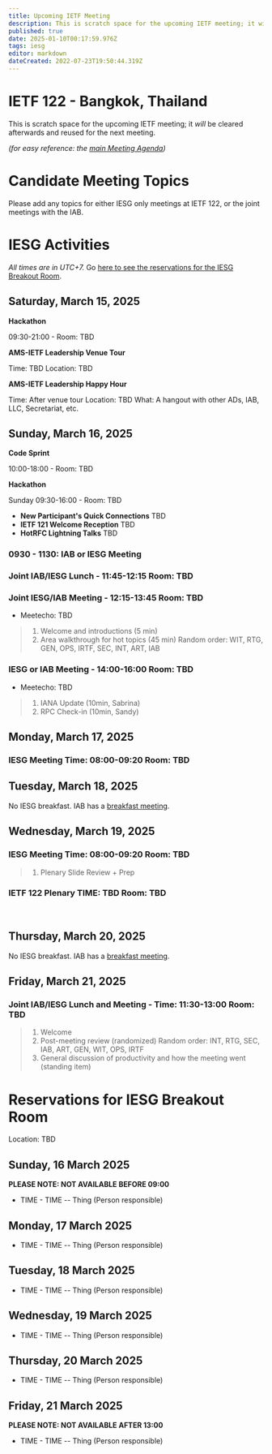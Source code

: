 ```yaml
---
title: Upcoming IETF Meeting
description: This is scratch space for the upcoming IETF meeting; it will be cleared afterwards and reused for the next meeting.
published: true
date: 2025-01-10T00:17:59.976Z
tags: iesg
editor: markdown
dateCreated: 2022-07-23T19:50:44.319Z
---
```


# IETF 122 - Bangkok, Thailand
This is scratch space for the upcoming IETF meeting; it *will* be cleared afterwards and reused for the next meeting. 

*(for easy reference: the [main Meeting Agenda](https://datatracker.ietf.org/meeting/agenda/))*

# Candidate Meeting Topics
Please add any topics for either IESG only meetings at IETF 122, or the joint meetings with the IAB.




# IESG Activities
*All times are in UTC+7.* Go [here to see the reservations for the IESG Breakout Room](#IESGBreakoutRoom).

## Saturday, March 15, 2025

**Hackathon**

09:30-21:00 - Room: TBD
 

**AMS-IETF Leadership Venue Tour**

Time: TBD
Location: TBD

**AMS-IETF Leadership Happy Hour**

Time: After venue tour
Location: TBD
What: A hangout with other ADs, IAB, LLC, Secretariat, etc.

## Sunday, March 16, 2025

**Code Sprint**

10:00-18:00 - Room: TBD

 **Hackathon**

 Sunday 09:30-16:00 - Room: TBD
  
- **New Participant's Quick Connections** TBD
- **IETF 121 Welcome Reception** TBD
- **HotRFC Lightning Talks** TBD


### 0930 - 1130: IAB or IESG Meeting

### Joint IAB/IESG Lunch - 11:45-12:15 Room: TBD

### Joint IESG/IAB Meeting - 12:15-13:45 Room: TBD

* Meetecho: TBD
>1. Welcome and introductions (5 min)
>2. Area walkthrough for hot topics (45 min)
    Random order: WIT, RTG, GEN, OPS, IRTF, SEC, INT, ART, IAB


### IESG or IAB Meeting - 14:00-16:00 Room: TBD

* Meetecho: TBD

>1.  IANA Update (10min, Sabrina)
>2.  RPC Check-in (10min, Sandy)


## Monday, March 17, 2025

### IESG Meeting Time: 08:00-09:20  Room: TBD



 
## Tuesday, March 18, 2025


No IESG breakfast. IAB has a [breakfast meeting](https://wiki.ietf.org/group/iab/Agenda122).
  
## Wednesday, March 19, 2025
### IESG Meeting Time: 08:00-09:20  Room: TBD


>1. Plenary Slide Review + Prep


### IETF 122 Plenary TIME: TBD Room: TBD
&nbsp;
## Thursday, March 20, 2025

No IESG breakfast. IAB has a [breakfast meeting](https://wiki.ietf.org/group/iab/Agenda122).

## Friday, March 21, 2025

### Joint IAB/IESG Lunch and Meeting - Time: 11:30-13:00 Room: TBD



> 1. Welcome
> 2. Post-meeting review (randomized)
    Random order: INT, RTG, SEC, IAB, ART, GEN, WIT, OPS, IRTF
> 3. General discussion of productivity and how the meeting went (standing item)


# <a id="IESGBreakoutRoom"></a>Reservations for IESG Breakout Room

Location: TBD

## Sunday, 16 March 2025
**PLEASE NOTE: NOT AVAILABLE BEFORE 09:00**

* TIME - TIME -- Thing (Person responsible)

## Monday, 17 March 2025

* TIME - TIME -- Thing (Person responsible)


## Tuesday, 18 March 2025

* TIME - TIME -- Thing (Person responsible)


## Wednesday, 19 March 2025

* TIME - TIME -- Thing (Person responsible)


## Thursday, 20 March 2025

* TIME - TIME -- Thing (Person responsible)


## Friday, 21 March 2025
**PLEASE NOTE: NOT AVAILABLE AFTER 13:00**

* TIME - TIME -- Thing (Person responsible)



